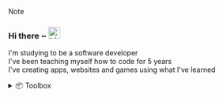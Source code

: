 > [!NOTE]
> ### Hi there ~ <img src="https://user-images.githubusercontent.com/1303154/88677602-1635ba80-d120-11ea-84d8-d263ba5fc3c0.gif" width="24px" alt="hi">
>
> I'm studying to be a software developer <br />
> I've been teaching myself how to code for 5 years <br/>
> I've creating apps, websites and games using what I've learned <br />

<details>
<summary>📦 Toolbox</summary>
  
  - Rust, Typescript, Python and HTML & CSS
  - C# Unity 
  - C++ Arduino
  - Git
  - Blender, Fusion360, Figma, Photoshop, <br />
    Premiere Pro, Audition

</details>
